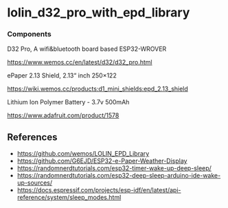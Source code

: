# lolin_d32_pro_with_epd_library

### Components

D32 Pro, A wifi&bluetooth board based ESP32-WROVER

https://www.wemos.cc/en/latest/d32/d32_pro.html

ePaper 2.13 Shield, 2.13“ inch 250×122

https://wiki.wemos.cc/products:d1_mini_shields:epd_2.13_shield

Lithium Ion Polymer Battery - 3.7v 500mAh

https://www.adafruit.com/product/1578

## References

* https://github.com/wemos/LOLIN_EPD_Library
* https://github.com/G6EJD/ESP32-e-Paper-Weather-Display
* https://randomnerdtutorials.com/esp32-timer-wake-up-deep-sleep/
* https://randomnerdtutorials.com/esp32-deep-sleep-arduino-ide-wake-up-sources/
* https://docs.espressif.com/projects/esp-idf/en/latest/api-reference/system/sleep_modes.html
